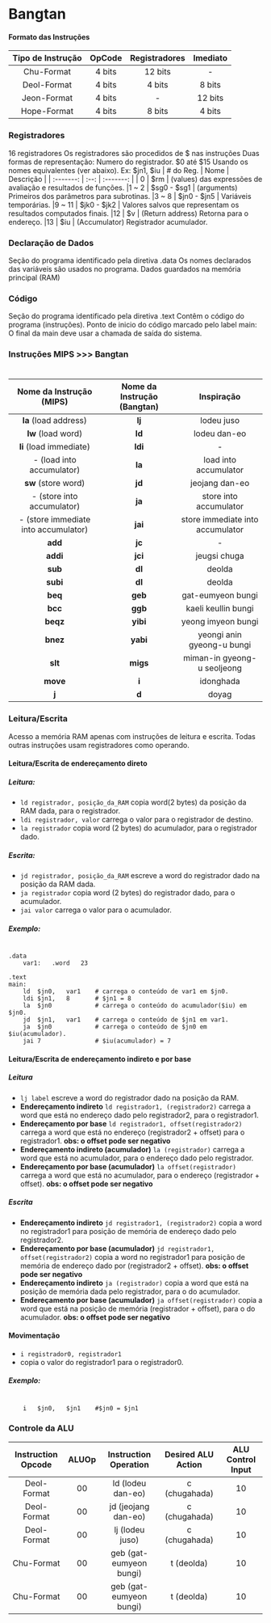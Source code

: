 # Bangtan

#### Formato das Instruções
| Tipo de Instrução | OpCode | Registradores | Imediato |
| :---------------: | :----: | :-----------: | :------: |
| Chu-Format | 4 bits | 12 bits | - |
| Deol-Format | 4 bits | 4 bits | 8 bits |
| Jeon-Format | 4 bits | - | 12 bits |
| Hope-Format | 4 bits | 8 bits | 4 bits |

### Registradores
16 registradores
Os registradores são procedidos de $ nas instruções
Duas formas de representação:
Numero do registrador. $0 até $15
Usando os nomes equivalentes (ver abaixo). Ex: $jn1, $iu
| # do Reg. | Nome | Descrição |
| :-------: | :--: | :-------: |
| 0 | $rm | (values) das expressões de avaliação e resultados de funções.
|1 ~ 2 | $sg0 - $sg1 | (arguments) Primeiros dos parâmetros para subrotinas.
|3 ~ 8 | $jn0 - $jn5 | Variáveis temporárias.
|9 ~ 11 | $jk0 - $jk2 | Valores salvos que representam os resultados computados finais.
|12 | $v | (Return address) Retorna para o endereço.
|13 | $iu | (Accumulator) Registrador acumulador.

### Declaração de Dados
Seção do programa identificado pela diretiva .data
Os nomes declarados das variáveis são usados no programa. Dados guardados na
memória principal (RAM)

### Código
Seção do programa identificado pela diretiva .text
Contêm o código do programa (instruções).
Ponto de inicio do código marcado pelo label main:
O final da main deve usar a chamada de saída do sistema.

### Instruções MIPS >>> Bangtan
#
| Nome da Instrução (MIPS) | Nome da Instrução (Bangtan) | Inspiração
| :----------------------: | :-------------------------: | :--------: |
| **la** (load address) | **lj** | lodeu juso
| **lw** (load word) | **ld** | lodeu dan-eo
| **li** (load immediate) | **ldi** | -
| - (load into accumulator) | **la** | load into accumulator
| **sw** (store word)| **jd** | jeojang dan-eo
| - (store into accumulator) | **ja** | store into accumulator
| - (store immediate into accumulator) | **jai** | store immediate into accumulator
| **add** | **jc** | -
| **addi** | **jci** | jeugsi chuga
| **sub** | **dl** | deolda
| **subi** | **dl** | deolda
| **beq** | **geb** | gat-eumyeon bungi
| **bcc** | **ggb** | kaeli keullin bungi
| **beqz** | **yibi** | yeong imyeon bungi
| **bnez** | **yabi** | yeongi anin gyeong-u bungi
| **slt** | **migs** | miman-in gyeong-u seoljeong
| **move** | **i** | idonghada
| **j** | **d** | doyag

### Leitura/Escrita
Acesso a memória RAM apenas com instruções de leitura e escrita.
Todas outras instruções usam registradores como operando.

#### Leitura/Escrita de endereçamento direto
##### Leitura:
- `ld registrador, posição_da_RAM`
 copia word(2 bytes) da posição da RAM dada, para o registrador.
- `ldi registrador, valor`
carrega o valor para o registrador de destino.
- `la registrador`
copia word (2 bytes) do acumulador, para o registrador dado.

##### Escrita:
- `jd registrador, posição_da_RAM`
escreve a word do registrador dado na posição da RAM dada.
- `ja registrador`
copia word (2 bytes) do registrador dado, para o acumulador.
- `jai valor`
carrega o valor para o acumulador.

##### Exemplo:
#
```assembly
.data
    var1:   .word   23
    
.text
main:
    ld  $jn0,   var1    # carrega o conteúdo de var1 em $jn0.
    ldi $jn1,   8       # $jn1 = 8
    la  $jn0            # carrega o conteúdo do acumulador($iu) em $jn0.
    jd  $jn1,   var1    # carrega o conteúdo de $jn1 em var1.
    ja  $jn0            # carrega o conteúdo de $jn0 em $iu(acumulador).
    jai 7               # $iu(acumulador) = 7
```
#### Leitura/Escrita de endereçamento indireto e por base 
##### Leitura
- `lj label`
escreve a word do registrador dado na posição da RAM.
- **Endereçamento indireto**
`ld registrador1, (registrador2)`
carrega a word que está no endereço dado pelo registrador2, para o registrador1.
- **Endereçamento por base**
`ld registrador1, offset(registrador2)`
carrega a word que está no endereço (registrador2 + offset) para o registrador1.
**obs: o offset pode ser negativo**
- **Endereçamento indireto (acumulador)**
`la (registrador)`
carrega a word que está no acumulador, para o endereço dado pelo registrador.
- **Endereçamento por base (acumulador)**
`la offset(registrador)`
carrega a word que está no acumulador, para o endereço (registrador + offset).
**obs: o offset pode ser negativo**

##### Escrita
- **Endereçamento indireto**
`jd registrador1, (registrador2)`
copia a word no registrador1 para posição de memória de endereço dado pelo registrador2.
- **Endereçamento por base (acumulador)**
`jd registrador1, offset(registrador2)`
copia a word no registrador1 para posição de memória de endereço dado por (registrador2 + offset).
**obs: o offset pode ser negativo**
- **Endereçamento indireto**
`ja (registrador)`
copia a word que está na posição de memória dada pelo registrador, para o do acumulador.
- **Endereçamento por base (acumulador)**
`ja offset(registrador)`
copia a word que está na posição de memória (registrador + offset), para o do acumulador.
**obs: o offset pode ser negativo**

#### Movimentação
- `i registrador0, registrador1`
- copia o valor do registrador1 para o registrador0.

##### Exemplo:
#
```assembly
    i   $jn0,   $jn1    #$jn0 = $jn1
```

### Controle da ALU
| Instruction Opcode | ALUOp | Instruction Operation | Desired ALU Action | ALU Control Input |
| :---------------: | :--: | :-------------: | :-------: | :-----: |
| Deol-Format | 00 | ld (lodeu dan-eo) | c (chugahada) | 10 |
| Deol-Format | 00 | jd (jeojang dan-eo) | c (chugahada) | 10 |
| Deol-Format | 00 | lj (lodeu juso) | c (chugahada) | 10 |
| Chu-Format | 00 | geb (gat-eumyeon bungi) | t (deolda) | 10 |
| Chu-Format | 00 | geb (gat-eumyeon bungi) | t (deolda) | 10 |




